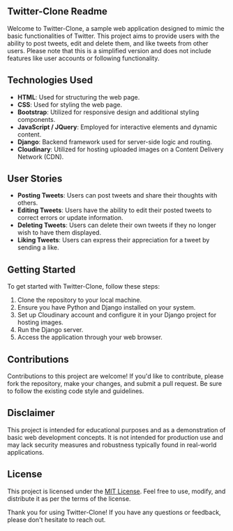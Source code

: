 
## Twitter-Clone Readme

Welcome to Twitter-Clone, a sample web application designed to mimic the basic functionalities of Twitter. This project aims to provide users with the ability to post tweets, edit and delete them, and like tweets from other users. Please note that this is a simplified version and does not include features like user accounts or following functionality.

## Technologies Used

- **HTML**: Used for structuring the web page.
- **CSS**: Used for styling the web page.
- **Bootstrap**: Utilized for responsive design and additional styling components.
- **JavaScript / JQuery**: Employed for interactive elements and dynamic content.
- **Django**: Backend framework used for server-side logic and routing.
- **Cloudinary**: Utilized for hosting uploaded images on a Content Delivery Network (CDN).

## User Stories

- **Posting Tweets**: Users can post tweets and share their thoughts with others.
- **Editing Tweets**: Users have the ability to edit their posted tweets to correct errors or update information.
- **Deleting Tweets**: Users can delete their own tweets if they no longer wish to have them displayed.
- **Liking Tweets**: Users can express their appreciation for a tweet by sending a like.

## Getting Started

To get started with Twitter-Clone, follow these steps:

1. Clone the repository to your local machine.
2. Ensure you have Python and Django installed on your system.
3. Set up Cloudinary account and configure it in your Django project for hosting images.
4. Run the Django server.
5. Access the application through your web browser.



## Contributions

Contributions to this project are welcome! If you'd like to contribute, please fork the repository, make your changes, and submit a pull request. Be sure to follow the existing code style and guidelines.

## Disclaimer

This project is intended for educational purposes and as a demonstration of basic web development concepts. It is not intended for production use and may lack security measures and robustness typically found in real-world applications.

## License

This project is licensed under the [MIT License](LICENSE). Feel free to use, modify, and distribute it as per the terms of the license.

Thank you for using Twitter-Clone! If you have any questions or feedback, please don't hesitate to reach out.
